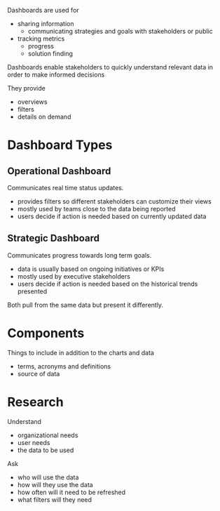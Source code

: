 Dashboards are used for

- sharing information
	- communicating strategies and goals with stakeholders or public
- tracking metrics
	- progress
	- solution finding

Dashboards enable stakeholders to quickly understand relevant data in order to make informed decisions

They provide

- overviews
- filters
- details on demand

# Dashboard Types

## Operational Dashboard

Communicates real time status updates.

- provides filters so different stakeholders can customize their views
- mostly used by teams close to the data being reported
- users decide if action is needed based on currently updated data
## Strategic Dashboard

Communicates progress towards long term goals.

- data is usually based on ongoing initiatives or KPIs
- mostly used by executive stakeholders
- users decide if action is needed based on the historical trends presented

Both pull from the same data but present it differently.

# Components

Things to include in addition to the charts and data
- terms, acronyms and definitions
- source of data

# Research

Understand
- organizational needs
- user needs
- the data to be used

Ask
- who will use the data
- how will they use the data
- how often will it need to be refreshed
- what filters will they need

